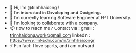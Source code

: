 - 👋 Hi, I’m @trinhhaidong !
- 👀 I’m interested in Developing and Designing.
- 🌱 I’m currently learning Software Engineer at FPT University.
- 💞️ I’m looking to collaborate with a company.
- 📫 How to reach me ? 
    Contact via : 
  gmail : trinhhaidong.work@gmail.com
  linkedin : https://www.linkedin.com/in/trinhhaidong/
- ⚡ Fun fact: I love sports, and i am outward

<!---
trinhhaidong/trinhhaidong is a ✨ special ✨ repository because its `README.md` (this file) appears on your GitHub profile.
You can click the Preview link to take a look at your changes.
--->
